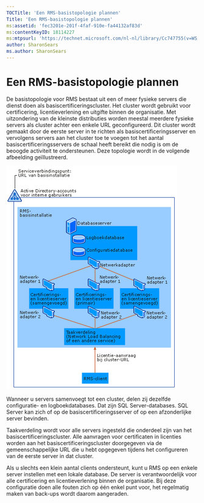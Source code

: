 ```yaml
---
TOCTitle: 'Een RMS-basistopologie plannen'
Title: 'Een RMS-basistopologie plannen'
ms:assetid: 'fec3201e-201f-4faf-910e-fa44132af83d'
ms:contentKeyID: 18114227
ms:mtpsurl: 'https://technet.microsoft.com/nl-nl/library/Cc747755(v=WS.10)'
author: SharonSears
ms.author: SharonSears
---
```


Een RMS-basistopologie plannen
==============================

De basistopologie voor RMS bestaat uit een of meer fysieke servers die dienst doen als basiscertificeringscluster. Het cluster wordt gebruikt voor certificering, licentieverlening en uitgifte binnen de organisatie. Met uitzondering van de kleinste distributies worden meestal meerdere fysieke servers als cluster achter een enkele URL geconfigureerd. Dit cluster wordt gemaakt door de eerste server in te richten als basiscertificeringsserver en vervolgens servers aan het cluster toe te voegen tot het aantal basiscertificeringsservers de schaal heeft bereikt die nodig is om de beoogde activiteit te ondersteunen. Deze topologie wordt in de volgende afbeelding geïllustreerd.

![alt text](/security-updates/images/Cc747755.a3332719-4d25-4694-a89a-7c31fd97ca3b(WS.10).gif "Basistopologie")

Wanneer u servers samenvoegt tot een cluster, delen zij dezelfde configuratie- en logboekdatabases. Dat zijn SQL Server-databases. SQL Server kan zich of op de basiscertificeringsserver of op een afzonderlijke server bevinden.

Taakverdeling wordt voor alle servers ingesteld die onderdeel zijn van het basiscertificeringscluster. Alle aanvragen voor certificaten in licenties worden aan het basiscertificeringscluster doorgegeven via de gemeenschappelijke URL die u hebt opgegeven tijdens het configureren van de eerste server in dat cluster.

Als u slechts een klein aantal clients ondersteunt, kunt u RMS op een enkele server instellen met een lokale database. De server is verantwoordelijk voor alle certificering en licentieverlening binnen de organisatie. Bij deze configuratie doen alle fouten zich op één enkel punt voor, het regelmatig maken van back-ups wordt daarom aangeraden.
